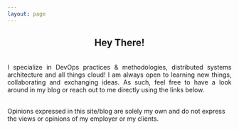 ```yaml
---
layout: page
---
```

<center><h2>Hey There!</h2></center>
&nbsp;
<div style="text-align: justify">
I specialize in DevOps practices & methodologies, distributed systems architecture and all 
things cloud! I am always open to learning new things, collaborating and exchanging ideas.
As such, feel free to have a look around in my blog or reach out to me directly using the links below.
</div>
&nbsp;


Opinions expressed in this site/blog are solely my own and do not express the views or opinions of my employer or my clients.